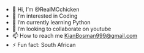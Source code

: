 - 👋 Hi, I’m @RealMCchicken
- 👀 I’m interested in Coding
- 🌱 I’m currently learning Python
- 💞️ I’m looking to collaborate on youtube
- 📫 How to reach me KianBosman999@gmail.com
- ⚡ Fun fact: South African

<!---
RealMCchicken/RealMCchicken is a ✨ special ✨ repository because its `README.md` (this file) appears on your GitHub profile.
You can click the Preview link to take a look at your changes.
--->
